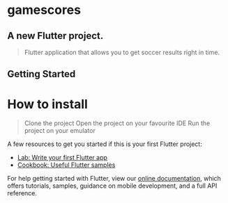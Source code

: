 # gamescores

## A new Flutter project.
> Flutter application that allows you to get soccer results right in time.
## Getting Started

# How to install
> Clone the project
> Open the project on your favourite IDE
> Run the project on your emulator

A few resources to get you started if this is your first Flutter project:

- [Lab: Write your first Flutter app](https://flutter.dev/docs/get-started/codelab)
- [Cookbook: Useful Flutter samples](https://flutter.dev/docs/cookbook)

For help getting started with Flutter, view our
[online documentation](https://flutter.dev/docs), which offers tutorials,
samples, guidance on mobile development, and a full API reference.
